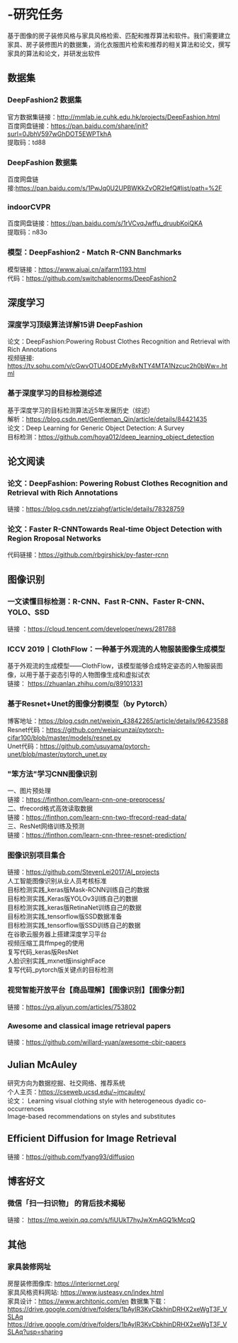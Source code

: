 # -研究任务
基于图像的房子装修风格与家具风格检索、匹配和推荐算法和软件。我们需要建立家具、房子装修图片的数据集，消化衣服图片检索和推荐的相关算法和论文，撰写家具的算法和论文，并研发出软件

## 数据集 
### DeepFashion2 数据集
官方数据集链接：http://mmlab.ie.cuhk.edu.hk/projects/DeepFashion.html  
百度网盘链接：https://pan.baidu.com/share/init?surl=0JbhV597wGhDOT5EWPTkhA  
提取码：td88  
### DeepFashion 数据集
百度网盘链接:https://pan.baidu.com/s/1PwJq0U2UPBWKkZvOR2lefQ#list/path=%2F

### indoorCVPR
百度网盘链接：https://pan.baidu.com/s/1rVCvqJwffu_druubKoiQKA  
提取码：n83o 

### 模型：DeepFashion2 - Match R-CNN Banchmarks
模型链接：https://www.aiuai.cn/aifarm1193.html  
代码：https://github.com/switchablenorms/DeepFashion2

## 深度学习
### 深度学习顶级算法详解15讲 DeepFashion  
论文：DeepFashion:Powering Robust Clothes Recognition and Retrieval with Rich Annotations  
视频链接: https://tv.sohu.com/v/cGwvOTU4ODEzMy8xNTY4MTA1Nzcuc2h0bWw=.html

### 基于深度学习的目标检测综述
基于深度学习的目标检测算法近5年发展历史（综述）  
解析：https://blog.csdn.net/Gentleman_Qin/article/details/84421435  
论文：Deep Learning for Generic Object Detection: A Survey  
目标检测：https://github.com/hoya012/deep_learning_object_detection  

## 论文阅读
### 论文：DeepFashion: Powering Robust Clothes Recognition and Retrieval with Rich Annotations  
链接：https://blog.csdn.net/zziahgf/article/details/78328759

### 论文：Faster R-CNNTowards Real-time Object Detection with Region Rroposal Networks
代码链接：https://github.com/rbgirshick/py-faster-rcnn

## 图像识别
### 一文读懂目标检测：R-CNN、Fast R-CNN、Faster R-CNN、YOLO、SSD  
链接 ：https://cloud.tencent.com/developer/news/281788

### ICCV 2019丨ClothFlow：一种基于外观流的人物服装图像生成模型  
基于外观流的生成模型——ClothFlow，该模型能够合成特定姿态的人物服装图像，以用于基于姿态引导的人物图像生成和虚拟试衣  
链接： https://zhuanlan.zhihu.com/p/89101331  

### 基于Resnet+Unet的图像分割模型（by Pytorch）  
博客地址：https://blog.csdn.net/weixin_43842265/article/details/96423588  
Resnet代码：https://github.com/weiaicunzai/pytorch-cifar100/blob/master/models/resnet.py  
Unet代码：https://github.com/usuyama/pytorch-unet/blob/master/pytorch_unet.py  

### "笨方法"学习CNN图像识别  
一、图片预处理  
链接：https://finthon.com/learn-cnn-one-preprocess/  
二、tfrecord格式高效读取数据  
链接：https://finthon.com/learn-cnn-two-tfrecord-read-data/  
三、ResNet网络训练及预测  
链接：https://finthon.com/learn-cnn-three-resnet-prediction/  

### 图像识别项目集合  
链接：https://github.com/StevenLei2017/AI_projects  
人工智能图像识别从业人员考核标准  
目标检测实践_keras版Mask-RCNN训练自己的数据  
目标检测实践_Keras版YOLOv3训练自己的数据  
目标检测实践_keras版RetinaNet训练自己的数据  
目标检测实践_tensorflow版SSD数据准备  
目标检测实践_tensorflow版SSD训练自己的数据  
在谷歌云服务器上搭建深度学习平台  
视频压缩工具ffmpeg的使用  
复写代码_keras版ResNet  
人脸识别实践_mxnet版insightFace  
复写代码_pytorch版关键点的目标检测  

### 视觉智能开放平台【商品理解】【图像识别】【图像分割】
链接：https://yq.aliyun.com/articles/753802

### Awesome and classical image retrieval papers  
链接：https://github.com/willard-yuan/awesome-cbir-papers  

## Julian McAuley
研究方向为数据挖掘、社交网络、推荐系统  
个人主页：https://cseweb.ucsd.edu/~jmcauley/  
论文： Learning visual clothing style with heterogeneous dyadic co-occurrences  
      Image-based recommendations on styles and substitutes

## Efficient Diffusion for Image Retrieval
链接：https://github.com/fyang93/diffusion

## 博客好文
### 微信「扫一扫识物」 的背后技术揭秘
链接： https://mp.weixin.qq.com/s/fiUUkT7hyJwXmAGQ1kMcqQ

## 其他
### 家具装修网址
房屋装修图像库: https://interiornet.org/  
家具风格资料网站: https://www.justeasy.cn/index.html  
家具设计：https://www.architonic.com/en 
数据集下载：https://drive.google.com/drive/folders/1bAyIR3KvCbkhinDRHX2xeWgT3F_VSLAq 
https://drive.google.com/drive/folders/1bAyIR3KvCbkhinDRHX2xeWgT3F_VSLAq?usp=sharing  
